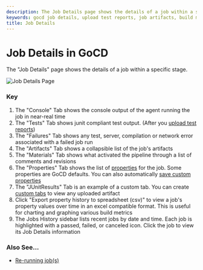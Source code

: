 ```yaml
---
description: The Job Details page shows the details of a job within a specific stage in your build pipeline.
keywords: gocd job details, upload test reports, job artifacts, build materials, job history, cd pipeline
title: Job Details
---
```



# Job Details in GoCD

The "Job Details" page shows the details of a job within a specific stage.

![Job Details Page](../images/job_details.png)

### Key

1.  The "Console" Tab shows the console output of the agent running the job in near-real time
2.  The "Tests" Tab shows junit compliant test output. (After you [upload test reports](../configuration/dev_upload_test_report.html))
3.  The "Failures" Tab shows any test, server, compilation or network error associated with a failed job run
4.  The "Artifacts" Tab shows a collapsible list of the job's artifacts
5.  The "Materials" Tab shows what activated the pipeline through a list of comments and revisions
6.  The "Properties" Tab shows the list of [properties](../advanced_usage/properties.html) for the job. Some properties are GoCD defaults. You can also automatically [save custom properties](../faq/dev_save_properties.html)
7.  The "JUnitResults" Tab is an example of a custom tab. You can create [custom tabs](../faq/dev_see_artifact_as_tab.html) to view any uploaded artifact
8.  Click "Export property history to spreadsheet (csv)" to view a job's property values over time in an excel compatible format. This is useful for charting and graphing various build metrics
9.  The Jobs History sidebar lists recent jobs by date and time. Each job is highlighted with a passed, failed, or canceled icon. Click the job to view its Job Details information

### Also See...

-   [Re-running job(s)](../faq/job_rerun.html)
